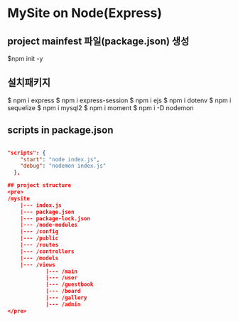# MySite on Node(Express)

## project mainfest 파일(package.json) 생성
$npm init -y

## 설치패키지
$ npm i express
$ npm i express-session
$ npm i ejs
$ npm i dotenv
$ npm i sequelize 
$ npm i mysql2
$ npm i moment
$ npm i -D nodemon

## scripts in package.json
```JSON

"scripts": {
    "start": "node index.js",
    "debug": "nodemon index.js"
  },

## project structure
<pre>
/mysite
    |--- index.js
    |--- package.json
    |--- package-lock.json
    |--- /node-modules
    |--- /config
    |--- /public
    |--- /routes
    |--- /controllers
    |--- /models
    |--- /views
            |--- /main
            |--- /user
            |--- /guestbook
            |--- /board
            |--- /gallery
            |--- /admin
</pre>